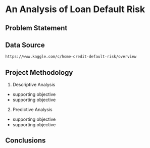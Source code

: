 # An Analysis of Loan Default Risk

## Problem Statement

## Data Source
```bash
https://www.kaggle.com/c/home-credit-default-risk/overview
```

## Project Methodology
1. Descriptive Analysis
- supporting objective
- supporting objective
2. Predictive Analysis
- supporting objective
- supporting objective

## Conclusions